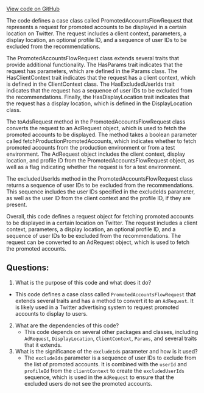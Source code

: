 [View code on GitHub](https://github.com/misbahsy/the-algorithm/follow-recommendations-service/server/src/main/scala/com/twitter/follow_recommendations/flows/ads/PromotedAccountsFlowRequest.scala)

The code defines a case class called PromotedAccountsFlowRequest that represents a request for promoted accounts to be displayed in a certain location on Twitter. The request includes a client context, parameters, a display location, an optional profile ID, and a sequence of user IDs to be excluded from the recommendations. 

The PromotedAccountsFlowRequest class extends several traits that provide additional functionality. The HasParams trait indicates that the request has parameters, which are defined in the Params class. The HasClientContext trait indicates that the request has a client context, which is defined in the ClientContext class. The HasExcludedUserIds trait indicates that the request has a sequence of user IDs to be excluded from the recommendations. Finally, the HasDisplayLocation trait indicates that the request has a display location, which is defined in the DisplayLocation class.

The toAdsRequest method in the PromotedAccountsFlowRequest class converts the request to an AdRequest object, which is used to fetch the promoted accounts to be displayed. The method takes a boolean parameter called fetchProductionPromotedAccounts, which indicates whether to fetch promoted accounts from the production environment or from a test environment. The AdRequest object includes the client context, display location, and profile ID from the PromotedAccountsFlowRequest object, as well as a flag indicating whether the request is for a test environment.

The excludedUserIds method in the PromotedAccountsFlowRequest class returns a sequence of user IDs to be excluded from the recommendations. This sequence includes the user IDs specified in the excludeIds parameter, as well as the user ID from the client context and the profile ID, if they are present.

Overall, this code defines a request object for fetching promoted accounts to be displayed in a certain location on Twitter. The request includes a client context, parameters, a display location, an optional profile ID, and a sequence of user IDs to be excluded from the recommendations. The request can be converted to an AdRequest object, which is used to fetch the promoted accounts.
## Questions: 
 1. What is the purpose of this code and what does it do?
   - This code defines a case class called `PromotedAccountsFlowRequest` that extends several traits and has a method to convert it to an `AdRequest`. It is likely used in a Twitter advertising system to request promoted accounts to display to users.
2. What are the dependencies of this code?
   - This code depends on several other packages and classes, including `AdRequest`, `DisplayLocation`, `ClientContext`, `Params`, and several traits that it extends.
3. What is the significance of the `excludeIds` parameter and how is it used?
   - The `excludeIds` parameter is a sequence of user IDs to exclude from the list of promoted accounts. It is combined with the `userId` and `profileId` from the `clientContext` to create the `excludedUserIds` sequence, which is used in the `AdRequest` to ensure that the excluded users do not see the promoted accounts.